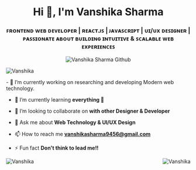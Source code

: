 <h1 align="center">Hi 👋, I'm Vanshika Sharma</h1>
<h3 align="center">ꜰʀᴏɴᴛᴇɴᴅ ᴡᴇʙ ᴅᴇᴠᴇʟᴏᴘᴇʀ | ʀᴇᴀᴄᴛ.ᴊꜱ | ᴊᴀᴠᴀꜱᴄʀɪᴘᴛ | ᴜɪ/ᴜx ᴅᴇꜱɪɢɴᴇʀ | ᴘᴀꜱꜱɪᴏɴᴀᴛᴇ ᴀʙᴏᴜᴛ ʙᴜɪʟᴅɪɴɢ ɪɴᴛᴜɪᴛɪᴠᴇ & ꜱᴄᴀʟᴀʙʟᴇ ᴡᴇʙ ᴇxᴘᴇʀɪᴇɴᴄᴇꜱ</h3>
<p align="center"> <img src="https://github.com/user-attachments/assets/c6917385-d8d1-4b91-9e92-00568f0b54e7" alt="Vanshika Sharma Github" /> </p>
<p align="left"> <img src="https://komarev.com/ghpvc/?username=vanshikhasharma&label=Profile%20views&color=0e75b6&style=flat" alt="Vanshika" /> </p>


<div style="display: flex; justify-content: space-between; align-items: top; flex-wrap: wrap;">
  <div>
- 🔭 I’m currently working on researching and developing Modern web technology.

- 🌱 I’m currently learning **everything 🤣**

- 👯 I’m looking to collaborate on **with other Designer & Developer**

- 💬 Ask me about **Web Technology & UI/UX Design**

- 📫 How to reach me **vanshikasharma9456@gmail.com**

- ⚡ Fun fact **Don't think to lead me!!**
  </div
  <img src="https://github-readme-stats.vercel.app/api/top-langs?username=vanshikhasharma&show_icons=true&locale=en&layout=compact" alt="Vanshika" style="max-width: 100%; height: auto;" />
</div>
  
<div style="display: flex; justify-content: space-between; align-items: top; flex-wrap: wrap;">
  <img src="https://github-readme-stats.vercel.app/api?username=vanshikhasharma&show_icons=true&locale=en" alt="Vanshika" style="max-width: 100%; height: auto;" />
  <img align="right" src="https://github-readme-streak-stats.herokuapp.com/?user=vanshikhasharma&" alt="Vanshika" />
</div>

<!---
vanshikhasharma/vanshikhasharma is a ✨ special ✨ repository because its `README.md` (this file) appears on your GitHub profile.
You can click the Preview link to take a look at your changes.
--->
